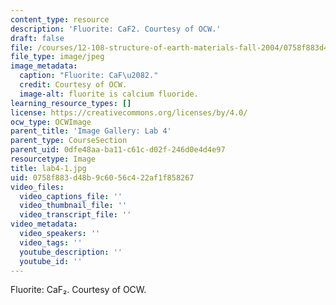 ```yaml
---
content_type: resource
description: 'Fluorite: CaF2. Courtesy of OCW.'
draft: false
file: /courses/12-108-structure-of-earth-materials-fall-2004/0758f883d48b9c6056c422af1f858267_lab4-1.jpg
file_type: image/jpeg
image_metadata:
  caption: "Fluorite: CaF\u2082."
  credit: Courtesy of OCW.
  image-alt: fluorite is calcium fluoride.
learning_resource_types: []
license: https://creativecommons.org/licenses/by/4.0/
ocw_type: OCWImage
parent_title: 'Image Gallery: Lab 4'
parent_type: CourseSection
parent_uid: 0dfe48aa-ba11-c61c-d02f-246d0e4d4e97
resourcetype: Image
title: lab4-1.jpg
uid: 0758f883-d48b-9c60-56c4-22af1f858267
video_files:
  video_captions_file: ''
  video_thumbnail_file: ''
  video_transcript_file: ''
video_metadata:
  video_speakers: ''
  video_tags: ''
  youtube_description: ''
  youtube_id: ''
---
```

Fluorite: CaF₂. Courtesy of OCW.